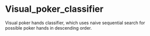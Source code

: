 # Visual_poker_classifier
Visual poker hands classifier, which uses naive sequential search for possible poker hands in descending order.
